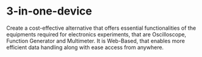 # 3-in-one-device

Create a cost-effective alternative that offers essential functionalities of the equipments required for electronics experiments, that are Oscilloscope, Function Generator and Multimeter. It is Web-Based, that enables more efficient data handling along with ease access from anywhere.
